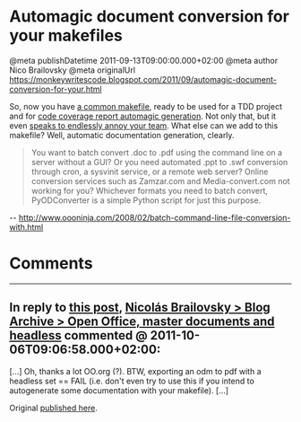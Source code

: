 # Automagic document conversion for your makefiles

@meta publishDatetime 2011-09-13T09:00:00.000+02:00
@meta author Nico Brailovsky
@meta originalUrl https://monkeywritescode.blogspot.com/2011/09/automagic-document-conversion-for-your.html

So, now you have [a common makefile](/md_blog/2011/0818_Makefiles.md), ready to be used for a TDD project and for [code coverage report automagic generation](/md_blog/2011/0830_AMakefileforcodecoveragereportwithC.md). Not only that, but it even [speaks to endlessly annoy your team](/md_blog/2011/0906_Atalkingmakefile.md). What else can we add to this makefile? Well, automatic documentation generation, clearly.

> You want to batch convert .doc to .pdf using the command line on a server without a GUI? Or you need automated .ppt to .swf conversion through cron, a sysvinit service, or a remote web server? Online conversion services such as Zamzar.com and Media-convert.com not working for you? Whichever formats you need to batch convert, PyODConverter is a simple Python script for just this purpose.

-- <http://www.oooninja.com/2008/02/batch-command-line-file-conversion-with.html>


# Comments

---
## In reply to [this post](), [Nicolás Brailovsky > Blog Archive > Open Office, master documents and headless](/md_blog/2011/1006_OpenOfficemasterdocumentsandheadless.md) commented @ 2011-10-06T09:06:58.000+02:00:

[...] Oh, thanks a lot OO.org (?). BTW, exporting an odm to pdf with a headless set == FAIL (i.e. don't even try to use this if you intend to autogenerate some documentation with your makefile). [...]

Original [published here](/md_blog/2011/0913_Automagicdocumentconversionforyourmakefiles.md).
